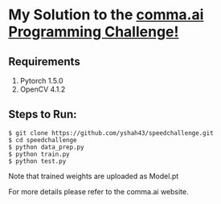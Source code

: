
# My Solution to the [comma.ai Programming Challenge!](https://github.com/commaai/speedchallenge)

## Requirements

1. Pytorch 1.5.0
2. OpenCV 4.1.2

## Steps to Run:

```
$ git clone https://github.com/yshah43/speedchallenge.git
$ cd speedchallenge
$ python data_prep.py
$ python train.py
$ python test.py
```

Note that trained weights are uploaded as Model.pt




For more details please refer to the comma.ai website.
